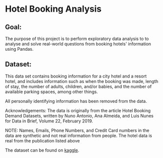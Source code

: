 # Hotel Booking Analysis
## Goal:
The purpose of this project is to perform exploratory data analysis to to analyse and solve real-world questions from booking hotels' information using Pandas.
## Dataset:
This data set contains booking information for a city hotel and a resort hotel, and includes information such as when the booking was made, length of stay, the number of adults, children, and/or babies, and the number of available parking spaces, among other things.

All personally identifying information has been removed from the data.

Acknowledgements: The data is originally from the article Hotel Booking Demand Datasets, written by Nuno Antonio, Ana Almeida, and Luis Nunes for Data in Brief, Volume 22, February 2019.

NOTE: Names, Emails, Phone Numbers, and Credit Card numbers in the data are synthetic and not real information from people. The hotel data is real from the publication listed above

The dataset can be found on [kaggle](https://www.kaggle.com/code/adityarawat10/eda-on-hotel-bookings/data).

